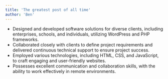 ```yaml
---
title: 'The greatest post of all time'
author: 'Ben'
---
```

- Designed and developed software solutions for diverse clients, including enterprises, schools, and individuals, utilizing WordPress and PHP frameworks.
- Collaborated closely with clients to define project requirements and delivered continuous technical support to ensure project success.
- Employed various technologies, including HTML, CSS, and JavaScript, to craft engaging and user-friendly websites.
- Possesses excellent communication and collaboration skills, with the ability to work effectively in remote environments.
